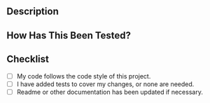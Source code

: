 ## Description

<!--- Describe your changes in detail -->

## How Has This Been Tested?

<!--- Please describe in detail how you tested your changes. -->
<!--- Include details of your testing environment, and the tests you ran to -->
<!--- see how your change affects other areas of the code, etc. -->

## Checklist
- [ ] My code follows the code style of this project.
- [ ] I have added tests to cover my changes, or none are needed.
- [ ] Readme or other documentation has been updated if necessary.
